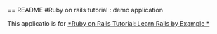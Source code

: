 == README
#Ruby on rails tutorial : demo application

This applicatio is for [*Ruby on Rails Tutorial: Learn Rails by Example *](http://railstutorial.org) 

